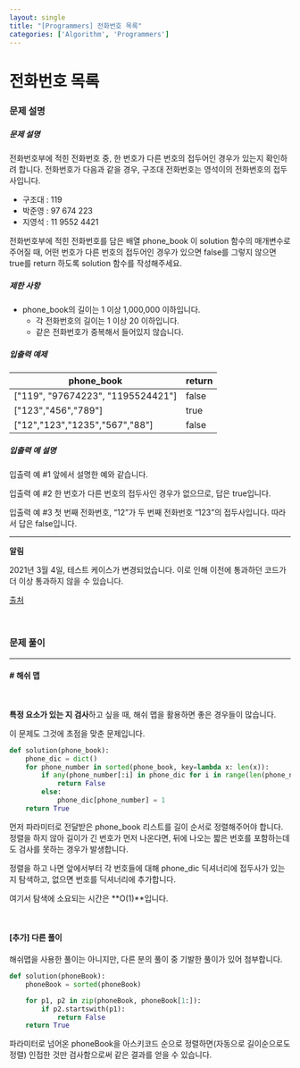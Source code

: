 ```yaml
---
layout: single
title: "[Programmers] 전화번호 목록"
categories: ['Algorithm', 'Programmers']
---
```




# 전화번호 목록

### 문제 설명

##### 문제 설명

전화번호부에 적힌 전화번호 중, 한 번호가 다른 번호의 접두어인 경우가 있는지 확인하려 합니다.
전화번호가 다음과 같을 경우, 구조대 전화번호는 영석이의 전화번호의 접두사입니다.

- 구조대 : 119
- 박준영 : 97 674 223
- 지영석 : 11 9552 4421

전화번호부에 적힌 전화번호를 담은 배열 phone_book 이 solution 함수의 매개변수로 주어질 때, 어떤 번호가 다른 번호의 접두어인 경우가 있으면 false를 그렇지 않으면 true를 return 하도록 solution 함수를 작성해주세요.

##### 제한 사항

- phone_book의 길이는 1 이상 1,000,000 이하입니다.
  - 각 전화번호의 길이는 1 이상 20 이하입니다.
  - 같은 전화번호가 중복해서 들어있지 않습니다.

##### 입출력 예제

| phone_book                        | return |
| --------------------------------- | ------ |
| ["119", "97674223", "1195524421"] | false  |
| ["123","456","789"]               | true   |
| ["12","123","1235","567","88"]    | false  |

##### 입출력 예 설명

입출력 예 #1
앞에서 설명한 예와 같습니다.

입출력 예 #2
한 번호가 다른 번호의 접두사인 경우가 없으므로, 답은 true입니다.

입출력 예 #3
첫 번째 전화번호, “12”가 두 번째 전화번호 “123”의 접두사입니다. 따라서 답은 false입니다.

------

**알림**

2021년 3월 4일, 테스트 케이스가 변경되었습니다. 이로 인해 이전에 통과하던 코드가 더 이상 통과하지 않을 수 있습니다.

[출처](https://ncpc.idi.ntnu.no/ncpc2007/ncpc2007problems.pdf)

<br>

### 문제 풀이

---

#### \# 해쉬 맵

<br>

**특정 요소가 있는 지 검사**하고 싶을 때, 해쉬 맵을 활용하면 좋은 경우들이 많습니다. 

이 문제도 그것에 초점을 맞춘 문제입니다. 



```python
def solution(phone_book):
    phone_dic = dict()
    for phone_number in sorted(phone_book, key=lambda x: len(x)):
        if any(phone_number[:i] in phone_dic for i in range(len(phone_number))):
            return False
        else:
            phone_dic[phone_number] = 1
    return True
```

먼저 파라미터로 전달받은 phone_book 리스트를 길이 순서로 정렬해주어야 합니다. 정렬을 하지 않아 길이가 긴 번호가 먼저 나온다면, 뒤에 나오는 짧은 번호를 포함하는데도 검사를 못하는 경우가 발생합니다. 

정렬을 하고 나면 앞에서부터 각 번호들에 대해 phone_dic 딕셔너리에 접두사가 있는 지 탐색하고, 없으면 번호를 딕셔너리에 추가합니다. 

여기서 탐색에 소요되는 시간은 **O(1)**입니다. 

<br>

#### [추가] 다른 풀이

해쉬맵을 사용한 풀이는 아니지만, 다른 분의 풀이 중 기발한 풀이가 있어 첨부합니다. 

```python
def solution(phoneBook):
    phoneBook = sorted(phoneBook)

    for p1, p2 in zip(phoneBook, phoneBook[1:]):
        if p2.startswith(p1):
            return False
    return True
```

파라미터로 넘어온 phoneBook을 아스키코드 순으로 정렬하면(자동으로 길이순으로도 정렬) 인접한 것만 검사함으로써 같은 결과를 얻을 수 있습니다. 